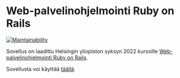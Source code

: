 # Web-palvelinohjelmointi Ruby on Rails

[![Maintainability](https://api.codeclimate.com/v1/badges/64f6a542c3fe226c4d8f/maintainability)](https://codeclimate.com/github/valtterikantanen/wadror/maintainability)

Sovellus on laadittu Helsingin yliopiston syksyn 2022 kurssille [Web-palvelinohjelmointi Ruby on Rails](https://github.com/mluukkai/WebPalvelinohjelmointi2022/blob/main/wadror.md).

Sovellusta voi käyttää [täällä](https://polished-sun-1209.fly.dev/).